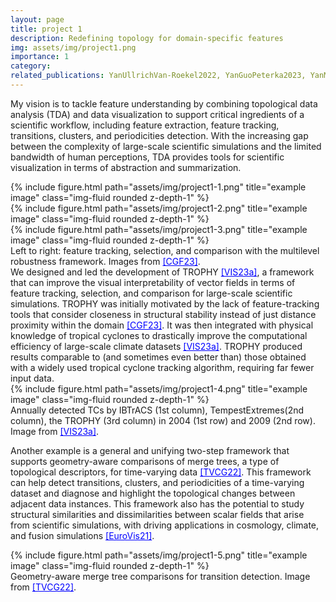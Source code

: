 ```yaml
---
layout: page
title: project 1
description: Redefining topology for domain-specific features
img: assets/img/project1.png
importance: 1
category: 
related_publications: YanUllrichVan-Roekel2022, YanGuoPeterka2023, YanMasoodRasheed2023, bujack2020state, yan2021scalar,
---
```



My vision is to tackle feature understanding by combining topological data analysis (TDA) and data visualization to support critical ingredients of a scientific workflow, including feature extraction, feature tracking, transitions, clusters, and periodicities detection. With the increasing gap between the complexity of large-scale scientific simulations and the limited bandwidth of human perceptions, TDA provides tools for scientific visualization in terms of abstraction and summarization. 


<div class="row justify-content-sm-center">
    <div class="col-sm-3 mt-3 mt-md-0">
        {% include figure.html path="assets/img/project1-1.png" title="example image" class="img-fluid rounded z-depth-1" %}
    </div>
    <div class="col-sm-3 mt-3 mt-md-0">
        {% include figure.html path="assets/img/project1-2.png" title="example image" class="img-fluid rounded z-depth-1" %}
    </div>
    <div class="col-sm-5 mt-3 mt-md-0">
        {% include figure.html path="assets/img/project1-3.png" title="example image" class="img-fluid rounded z-depth-1" %}
    </div>
</div>
<div class="caption">
    Left to right: feature tracking, selection, and comparison with the multilevel robustness framework. Images from <a href='https://onlinelibrary.wiley.com/doi/full/10.1111/cgf.14799' style="color: blue">[CGF23]</a>.
</div>
We designed and led the development of TROPHY <a href='https://arxiv.org/abs/2307.15243' style="color: blue">[VIS23a]</a>, a framework that can improve the visual interpretability of vector fields in terms of feature tracking, selection, and comparison for large-scale scientific simulations. TROPHY was initially motivated by the lack of feature-tracking tools that consider closeness in structural stability instead of just distance proximity within the domain <a href='https://onlinelibrary.wiley.com/doi/full/10.1111/cgf.14799' style="color: blue">[CGF23]</a>. It was then integrated with physical knowledge of tropical cyclones to drastically improve the computational efficiency of large-scale climate datasets <a href='https://arxiv.org/abs/2307.15243' style="color: blue">[VIS23a]</a>. TROPHY produced results comparable to (and sometimes even better than) those obtained with a widely used tropical cyclone tracking algorithm, requiring far fewer input data. 

<div class="row">
    <div class="col-sm mt-3 mt-md-0">
        {% include figure.html path="assets/img/project1-4.png" title="example image" class="img-fluid rounded z-depth-1" %}
    </div>
</div>
<div class="caption">
    Annually detected TCs by IBTrACS (1st column), TempestExtremes(2nd column), the TROPHY (3rd column) in 2004 (1st row) and 2009 (2nd row). Image from <a href='https://arxiv.org/abs/2307.15243' style="color: blue">[VIS23a]</a>.
</div>

Another example is a general and unifying two-step framework that supports geometry-aware comparisons of merge trees, a type of topological descriptors, for time-varying data <a href='https://ieeexplore.ieee.org/document/9744472' style="color: blue">[TVCG22]</a>. This framework can help detect transitions, clusters, and periodicities of a time-varying dataset and diagnose and highlight the topological changes between adjacent data instances. This framework also has the potential to study structural similarities and dissimilarities between scalar fields that arise from scientific simulations, with driving applications in cosmology, climate, and fusion simulations <a href='https://onlinelibrary.wiley.com/doi/abs/10.1111/cgf.14331' style="color: blue">[EuroVis21]</a>. 

<div class="row">
    <div class="col-sm mt-3 mt-md-0">
        {% include figure.html path="assets/img/project1-5.png" title="example image" class="img-fluid rounded z-depth-1" %}
    </div>
</div>
<div class="caption">
    Geometry-aware merge tree comparisons for transition detection. Image from <a href='https://ieeexplore.ieee.org/document/9744472' style="color: blue">[TVCG22]</a>.
</div>
